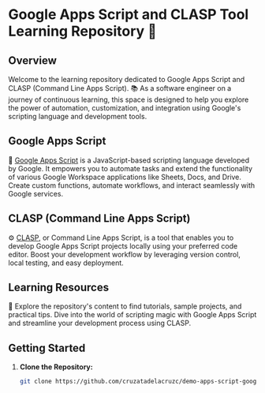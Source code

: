 # Google Apps Script and CLASP Tool Learning Repository 🚀

## Overview

Welcome to the learning repository dedicated to Google Apps Script and CLASP (Command Line Apps Script). 📚 As a software engineer on a journey of continuous learning, this space is designed to help you explore the power of automation, customization, and integration using Google's scripting language and development tools.

## Google Apps Script

🔗 [Google Apps Script](https://developers.google.com/apps-script) is a JavaScript-based scripting language developed by Google. It empowers you to automate tasks and extend the functionality of various Google Workspace applications like Sheets, Docs, and Drive. Create custom functions, automate workflows, and interact seamlessly with Google services.

## CLASP (Command Line Apps Script)

⚙️ [CLASP](https://github.com/google/clasp), or Command Line Apps Script, is a tool that enables you to develop Google Apps Script projects locally using your preferred code editor. Boost your development workflow by leveraging version control, local testing, and easy deployment.

## Learning Resources

📘 Explore the repository's content to find tutorials, sample projects, and practical tips. Dive into the world of scripting magic with Google Apps Script and streamline your development process using CLASP.

## Getting Started

1. **Clone the Repository:**
   ```bash
   git clone https://github.com/cruzatadelacruzc/demo-apps-script-google.git
